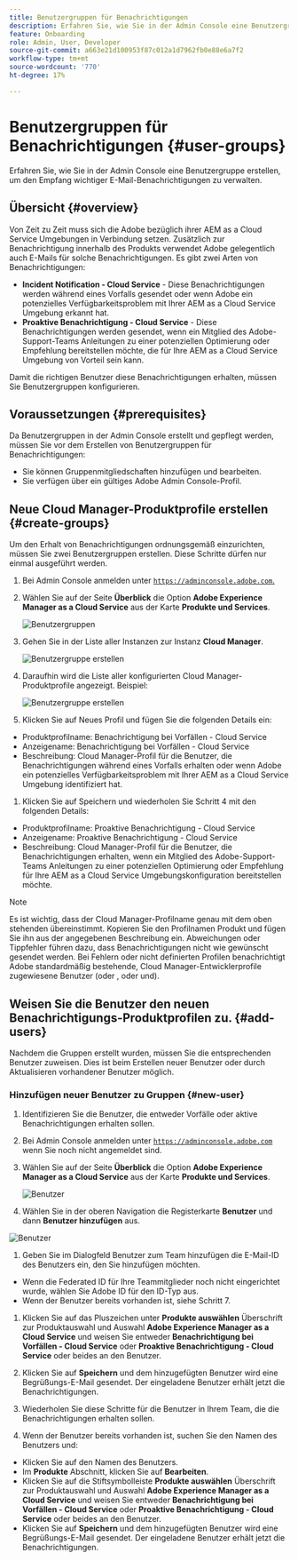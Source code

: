 ```yaml
---
title: Benutzergruppen für Benachrichtigungen
description: Erfahren Sie, wie Sie in der Admin Console eine Benutzergruppe erstellen, um den Empfang wichtiger E-Mail-Benachrichtigungen zu verwalten.
feature: Onboarding
role: Admin, User, Developer
source-git-commit: a663e21d100953f87c012a1d7962fb0e88e6a7f2
workflow-type: tm+mt
source-wordcount: '770'
ht-degree: 17%

---
```



# Benutzergruppen für Benachrichtigungen {#user-groups}

Erfahren Sie, wie Sie in der Admin Console eine Benutzergruppe erstellen, um den Empfang wichtiger E-Mail-Benachrichtigungen zu verwalten.

## Übersicht {#overview}

Von Zeit zu Zeit muss sich die Adobe bezüglich ihrer AEM as a Cloud Service Umgebungen in Verbindung setzen. Zusätzlich zur Benachrichtigung innerhalb des Produkts verwendet Adobe gelegentlich auch E-Mails für solche Benachrichtigungen. Es gibt zwei Arten von Benachrichtigungen:

* **Incident Notification - Cloud Service** - Diese Benachrichtigungen werden während eines Vorfalls gesendet oder wenn Adobe ein potenzielles Verfügbarkeitsproblem mit Ihrer AEM as a Cloud Service Umgebung erkannt hat.
* **Proaktive Benachrichtigung - Cloud Service** - Diese Benachrichtigungen werden gesendet, wenn ein Mitglied des Adobe-Support-Teams Anleitungen zu einer potenziellen Optimierung oder Empfehlung bereitstellen möchte, die für Ihre AEM as a Cloud Service Umgebung von Vorteil sein kann.

Damit die richtigen Benutzer diese Benachrichtigungen erhalten, müssen Sie Benutzergruppen konfigurieren.

## Voraussetzungen {#prerequisites}

Da Benutzergruppen in der Admin Console erstellt und gepflegt werden, müssen Sie vor dem Erstellen von Benutzergruppen für Benachrichtigungen:

* Sie können Gruppenmitgliedschaften hinzufügen und bearbeiten.
* Sie verfügen über ein gültiges Adobe Admin Console-Profil.

## Neue Cloud Manager-Produktprofile erstellen {#create-groups}

Um den Erhalt von Benachrichtigungen ordnungsgemäß einzurichten, müssen Sie zwei Benutzergruppen erstellen. Diese Schritte dürfen nur einmal ausgeführt werden.

1. Bei Admin Console anmelden unter [`https://adminconsole.adobe.com`.](https://adminconsole.adobe.com)

1. Wählen Sie auf der Seite **Überblick** die Option **Adobe Experience Manager as a Cloud Service** aus der Karte **Produkte und Services**.

   ![Benutzergruppen](assets/products_services.png)

1. Gehen Sie in der Liste aller Instanzen zur Instanz **Cloud Manager**.

   ![Benutzergruppe erstellen](assets/cloud_manager_instance.png)

1. Daraufhin wird die Liste aller konfigurierten Cloud Manager-Produktprofile angezeigt. Beispiel:

   ![Benutzergruppe erstellen](assets/cloud_manager_profiles.png)

1. Klicken Sie auf Neues Profil und fügen Sie die folgenden Details ein:

* Produktprofilname: Benachrichtigung bei Vorfällen - Cloud Service
* Anzeigename: Benachrichtigung bei Vorfällen - Cloud Service
* Beschreibung: Cloud Manager-Profil für die Benutzer, die Benachrichtigungen während eines Vorfalls erhalten oder wenn Adobe ein potenzielles Verfügbarkeitsproblem mit Ihrer AEM as a Cloud Service Umgebung identifiziert hat.

1. Klicken Sie auf Speichern und wiederholen Sie Schritt 4 mit den folgenden Details:

* Produktprofilname: Proaktive Benachrichtigung - Cloud Service
* Anzeigename: Proaktive Benachrichtigung - Cloud Service
* Beschreibung: Cloud Manager-Profil für die Benutzer, die Benachrichtigungen erhalten, wenn ein Mitglied des Adobe-Support-Teams Anleitungen zu einer potenziellen Optimierung oder Empfehlung für Ihre AEM as a Cloud Service Umgebungskonfiguration bereitstellen möchte.

>[!NOTE]
>
>Es ist wichtig, dass der Cloud Manager-Profilname genau mit dem oben stehenden übereinstimmt. Kopieren Sie den Profilnamen Produkt und fügen Sie ihn aus der angegebenen Beschreibung ein. Abweichungen oder Tippfehler führen dazu, dass Benachrichtigungen nicht wie gewünscht gesendet werden. Bei Fehlern oder nicht definierten Profilen benachrichtigt Adobe standardmäßig bestehende, Cloud Manager-Entwicklerprofile zugewiesene Benutzer (oder , oder und).

## Weisen Sie die Benutzer den neuen Benachrichtigungs-Produktprofilen zu. {#add-users}

Nachdem die Gruppen erstellt wurden, müssen Sie die entsprechenden Benutzer zuweisen. Dies ist beim Erstellen neuer Benutzer oder durch Aktualisieren vorhandener Benutzer möglich.

### Hinzufügen neuer Benutzer zu Gruppen {#new-user}

1. Identifizieren Sie die Benutzer, die entweder Vorfälle oder aktive Benachrichtigungen erhalten sollen.

1. Bei Admin Console anmelden unter [`https://adminconsole.adobe.com`](https://adminconsole.adobe.com) wenn Sie noch nicht angemeldet sind.

1. Wählen Sie auf der Seite **Überblick** die Option **Adobe Experience Manager as a Cloud Service** aus der Karte **Produkte und Services**.

   ![Benutzer](assets/product_services.png)

1. Wählen Sie in der oberen Navigation die Registerkarte **Benutzer** und dann **Benutzer hinzufügen** aus.

![Benutzer](assets/cloud_manager_add_user.png)

1. Geben Sie im Dialogfeld Benutzer zum Team hinzufügen die E-Mail-ID des Benutzers ein, den Sie hinzufügen möchten.

* Wenn die Federated ID für Ihre Teammitglieder noch nicht eingerichtet wurde, wählen Sie Adobe ID für den ID-Typ aus.
* Wenn der Benutzer bereits vorhanden ist, siehe Schritt 7.

1. Klicken Sie auf das Pluszeichen unter **Produkte auswählen** Überschrift zur Produktauswahl und Auswahl **Adobe Experience Manager as a Cloud Service** und weisen Sie entweder **Benachrichtigung bei Vorfällen - Cloud Service** oder **Proaktive Benachrichtigung - Cloud Service** oder beides an den Benutzer.

1. Klicken Sie auf **Speichern** und dem hinzugefügten Benutzer wird eine Begrüßungs-E-Mail gesendet. Der eingeladene Benutzer erhält jetzt die Benachrichtigungen.

1. Wiederholen Sie diese Schritte für die Benutzer in Ihrem Team, die die Benachrichtigungen erhalten sollen.

1. Wenn der Benutzer bereits vorhanden ist, suchen Sie den Namen des Benutzers und:

* Klicken Sie auf den Namen des Benutzers.
* Im **Produkte** Abschnitt, klicken Sie auf **Bearbeiten**.
* Klicken Sie auf die Stiftsymbolleiste **Produkte auswählen** Überschrift zur Produktauswahl und Auswahl **Adobe Experience Manager as a Cloud Service** und weisen Sie entweder **Benachrichtigung bei Vorfällen - Cloud Service** oder **Proaktive Benachrichtigung - Cloud Service** oder beides an den Benutzer.
* Klicken Sie auf **Speichern** und dem hinzugefügten Benutzer wird eine Begrüßungs-E-Mail gesendet. Der eingeladene Benutzer erhält jetzt die Benachrichtigungen.
